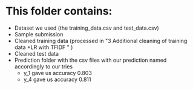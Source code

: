 # This folder contains:
* Dataset we used (the training_data.csv and test_data.csv)
* Sample submission
* Cleaned training data (processed in "3 Additional cleaning of training data +LR with TFIDF " )
* Cleaned test data
* Prediction folder with the csv files with our prediction named accordingly to our tries
    * y_1 gave us accuracy 0.803
    * y_4 gave us accuracy 0.811

